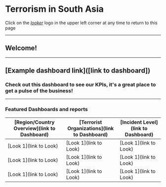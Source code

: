 # Terrorism in South Asia
Click on the [_looker_](https://dcl.looker.com/projects/jonathan_thesis_south_asia) logo in the upper left corner at any time to return to this page

---

## Welcome!

---

## [Example dashboard link]([link to dashboard])
### Check out this dashboard to see our KPIs, it's a great place to get a pulse of the business!
---

### Featured Dashboards and reports

[Region/Country Overview](link to Dashboard) | [Terrorist Organizations](link to Dashboard) | [Incident Level](link to Dashboard)
-- | -- | --
[Look 1](link to Look)  | [Look 1](link to Look)   | [Look 1](link to Look)
[Look 1](link to Look)  | [Look 1](link to Look)   | [Look 1](link to Look)
[Look 1](link to Look)  | [Look 1](link to Look)  | [Look 1](link to Look)
